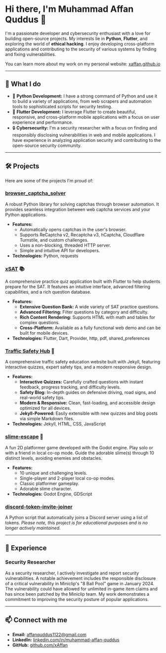 # Hi there, I'm Muhammad Affan Quddus 👋

I'm a passionate developer and cybersecurity enthusiast with a love for building open-source projects. My interests lie in **Python**, **Flutter**, and exploring the world of **ethical hacking**. I enjoy developing cross-platform applications and contributing to the security of various systems by finding and fixing vulnerabilities.

You can learn more about my work on my personal website: [xaffan.github.io](https://xaffan.github.io/)

---

## 🚀 What I do

* 🐍 **Python Development:** I have a strong command of Python and use it to build a variety of applications, from web scrapers and automation tools to sophisticated scripts for security testing.
* 📱 **Flutter Development:** I leverage Flutter to create beautiful, responsive, and cross-platform mobile applications with a focus on user experience and performance.
* 🔒 **Cybersecurity:** I'm a security researcher with a focus on finding and responsibly disclosing vulnerabilities in web and mobile applications. I have experience in analyzing application security and contributing to the open-source security community.

---

## 🛠️ Projects

Here are some of the projects I'm proud of:

### [browser_captcha_solver](https://github.com/xAffan/browser_captcha_solver)

A robust Python library for solving captchas through browser automation. It provides seamless integration between web captcha services and your Python applications.

* **Features:**
    * Automatically opens captchas in the user's browser.
    * Supports ReCaptcha v2, Recaptcha v3, hCaptcha, Cloudflare Turnstile, and custom challenges.
    * Uses a non-blocking, threaded HTTP server.
    * Simple and intuitive API for developers.
* **Technologies:** Python, requests

### [xSAT](https://xaffan.github.io/sat_quiz/) 📚

A comprehensive practice quiz application built with Flutter to help students prepare for the SAT. It features an intuitive interface, advanced filtering capabilities, and a rich question database.

* **Features:**
    * **Extensive Question Bank:** A wide variety of SAT practice questions.
    * **Advanced Filtering:** Filter questions by category and difficulty.
    * **Rich Content Rendering:** Supports HTML with math and tables for complex questions.
    * **Cross-Platform:** Available as a fully functional web demo and can be built for mobile devices.
* **Technologies:** Flutter, Dart, Provider, http, pdf, shared_preferences

### [Traffic Safety Hub](https://github.com/xAffan/traffic-quiz) 🚦

A comprehensive traffic safety education website built with Jekyll, featuring interactive quizzes, expert safety tips, and a modern responsive design.

* **Features:**
    * **Interactive Quizzes:** Carefully crafted questions with instant feedback, progress tracking, and difficulty levels.
    * **Safety Blog:** In-depth guides on defensive driving, road signs, and real-world safety tips.
    * **Modern & Responsive:** Clean, fast-loading, and accessible design optimized for all devices.
    * **Jekyll-Powered:** Easily extensible with new quizzes and blog posts via simple Markdown files.
* **Technologies:** Jekyll, HTML, CSS, JavaScript

### [slime-escape](https://github.com/xAffan/slime-escape) 👾

A fun 2D platformer game developed with the Godot engine. Play solo or with a friend in local co-op mode. Guide the adorable slime(s) through 10 distinct levels, avoiding enemies and obstacles.

* **Features:**
    * 10 unique and challenging levels.
    * Single-player and 2-player local co-op modes.
    * Classic platformer gameplay.
    * Adorable slime character.
* **Technologies:** Godot Engine, GDScript

### [discord-token-invite-joiner](https://github.com/xAffan/discord-token-invite-joiner)

A Python script that automatically joins a Discord server using a list of tokens. *Please note, this project is for educational purposes and is no longer actively maintained.*

---

## 🔬 Experience

### Security Researcher

As a security researcher, I actively investigate and report security vulnerabilities. A notable achievement includes the responsible disclosure of a critical vulnerability in Miniclip's "8 Ball Pool" game in January 2024. The vulnerability could have allowed for unlimited in-game item claims and has since been patched by the Miniclip team. My work demonstrates a commitment to improving the security posture of popular applications.

---

## 📫 Connect with me

* **Email:** [affanquddus1122@gmail.com](mailto:affanquddus1122@gmail.com)
* **LinkedIn:** [linkedin.com/in/muhammad-affan-quddus](https://www.linkedin.com/in/muhammad-affan-quddus-34a076300/)
* **GitHub:** [github.com/xAffan](https://github.com/xAffan)
